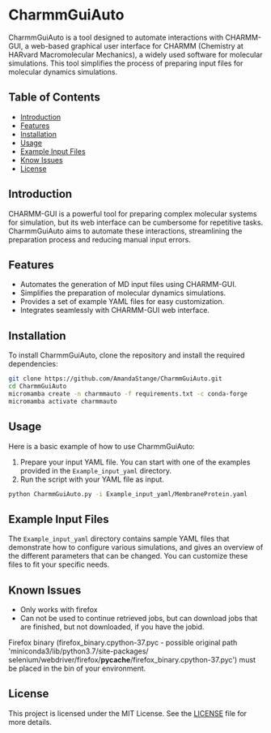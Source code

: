 
# CharmmGuiAuto

CharmmGuiAuto is a tool designed to automate interactions with CHARMM-GUI, a web-based graphical user interface for CHARMM (Chemistry at HARvard Macromolecular Mechanics), a widely used software for molecular simulations. This tool simplifies the process of preparing input files for molecular dynamics simulations.

## Table of Contents

- [Introduction](#introduction)
- [Features](#features)
- [Installation](#installation)
- [Usage](#usage)
- [Example Input Files](#example-input-files)
- [Know Issues](#known-issues)
- [License](#license)

## Introduction

CHARMM-GUI is a powerful tool for preparing complex molecular systems for simulation, but its web interface can be cumbersome for repetitive tasks. CharmmGuiAuto aims to automate these interactions, streamlining the preparation process and reducing manual input errors.

## Features

- Automates the generation of MD input files using CHARMM-GUI.
- Simplifies the preparation of molecular dynamics simulations.
- Provides a set of example YAML files for easy customization.
- Integrates seamlessly with CHARMM-GUI web interface.

## Installation

To install CharmmGuiAuto, clone the repository and install the required dependencies:

```sh
git clone https://github.com/AmandaStange/CharmmGuiAuto.git
cd CharmmGuiAuto
micromamba create -n charmmauto -f requirements.txt -c conda-forge
micromamba activate charmmauto
```

## Usage

Here is a basic example of how to use CharmmGuiAuto:

1. Prepare your input YAML file. You can start with one of the examples provided in the `Example_input_yaml` directory.
2. Run the script with your YAML file as input.

```sh
python CharmmGuiAuto.py -i Example_input_yaml/MembraneProtein.yaml
```

## Example Input Files

The `Example_input_yaml` directory contains sample YAML files that demonstrate how to configure various simulations, and gives an overview of the different parameters that can be changed. You can customize these files to fit your specific needs.


## Known Issues
- Only works with firefox
- Can not be used to continue retrieved jobs, but can download jobs that are finished, but not downloaded, if you   have the jobid.

Firefox binary (firefox_binary.cpython-37.pyc - possible original path 'miniconda3/lib/python3.7/site-packages/     selenium/webdriver/firefox/__pycache__/firefox_binary.cpython-37.pyc') must be placed in the bin of your            environment.


## License

This project is licensed under the MIT License. See the [LICENSE](LICENSE) file for more details.
